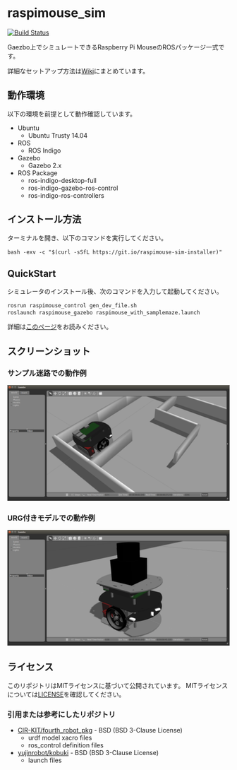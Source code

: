 # raspimouse_sim 

[![Build Status](https://travis-ci.org/rt-net/raspimouse_sim.svg?branch=indigo-devel)](https://travis-ci.org/rt-net/raspimouse_sim)

Gaezbo上でシミュレートできるRaspberry Pi MouseのROSパッケージ一式です。

詳細なセットアップ方法は[Wiki](https://github.com/rt-net/raspimouse_sim/wiki)にまとめています。

## 動作環境

以下の環境を前提として動作確認しています。

* Ubuntu
  * Ubuntu Trusty 14.04
* ROS
  * ROS Indigo
* Gazebo
  * Gazebo 2.x
* ROS Package
  * ros-indigo-desktop-full
  * ros-indigo-gazebo-ros-control
  * ros-indigo-ros-controllers

## インストール方法

ターミナルを開き、以下のコマンドを実行してください。

```
bash -exv -c "$(curl -sSfL https://git.io/raspimouse-sim-installer)"
```

## QuickStart

シミュレータのインストール後、次のコマンドを入力して起動してください。

```
rosrun raspimouse_control gen_dev_file.sh
roslaunch raspimouse_gazebo raspimouse_with_samplemaze.launch
```

詳細は[このページ](https://github.com/rt-net/raspimouse_sim/wiki/quickstart)をお読みください。

## スクリーンショット

### サンプル迷路での動作例

![](./docs/images/raspimouse_samplemaze.png)

### URG付きモデルでの動作例

![](./docs/images/raspimouse_urg.png)

## ライセンス

このリポジトリはMITライセンスに基づいて公開されています。
MITライセンスについては[LICENSE]( ./LICENSE )を確認してください。

### 引用または参考にしたリポジトリ

* [CIR-KIT/fourth_robot_pkg]( https://github.com/CIR-KIT/fourth_robot_pkg ) - BSD (BSD 3-Clause License)
  * urdf model xacro files
  * ros_control definition files
* [yujinrobot/kobuki]( https://github.com/yujinrobot/kobuki ) - BSD (BSD 3-Clause License)
  * launch files
